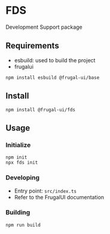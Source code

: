 # FDS
Development Support package

## Requirements
- esbuild: used to build the project
- frugalui
```shell
npm install esbuild @frugal-ui/base
```

## Install
`npm install @frugal-ui/fds`

## Usage
### Initialize
```shell
npm init
npx fds init
```

### Developing
- Entry point: `src/index.ts`
- Refer to the FrugalUI documentation

### Building
`npm run build`
